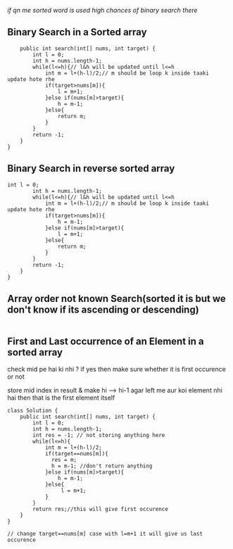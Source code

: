 *if qn me sorted word is used high chances of binary search there*

## Binary Search in a Sorted array
```class Solution {
    public int search(int[] nums, int target) {
        int l = 0;
        int h = nums.length-1;
        while(l<=h){// l&h will be updated until l<=h
            int m = l+(h-l)/2;// m should be loop k inside taaki update hote rhe
            if(target>nums[m]){
                l = m+1;
            }else if(nums[m]>target){
                h = m-1;
            }else{
                return m;
            }
        } 
        return -1;
    }
}
```
## Binary Search in reverse sorted array
```
int l = 0;
        int h = nums.length-1;
        while(l<=h){// l&h will be updated until l<=h
            int m = l+(h-l)/2;// m should be loop k inside taaki update hote rhe
            if(target>nums[m]){
                h = m-1;
            }else if(nums[m]>target){
                l = m+1;
            }else{
                return m;
            }
        } 
        return -1;
    }
}
```
## Array order not known Search(sorted it is but we don't know if its ascending or descending)

```arr[0] & arr[arr.length-1] should be compared.
```
## First and Last occurrence of an Element in a sorted array

check mid pe hai ki nhi ?
if yes then make sure whether it is first occurence or not

store mid index in result & make hi --> hi-1
agar left me aur koi element nhi hai then that is the first element itself

```
class Solution {
    public int search(int[] nums, int target) {
        int l = 0;
        int h = nums.length-1;
        int res = -1; // not storing anything here
        while(l<=h){
            int m = l+(h-l)/2;
            if(target==nums[m]){
              res = m;
              h = m-1; //don't return anything
            }else if(nums[m]>target){
                h = m-1;
            }else{
                 l = m+1;
            }
        } 
        return res;//this will give first occurence
    }
}

// change target==nums[m] case with l=m+1 it will give us last occurence
```
## 
